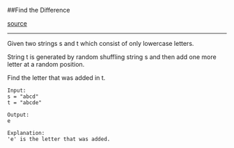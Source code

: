##Find the Difference

[source](https://leetcode.com/problems/find-the-difference/)

----

Given two strings s and t which consist of only lowercase letters.

String t is generated by random shuffling string s and then add one more letter at a random position.

Find the letter that was added in t.

```
Input:
s = "abcd"
t = "abcde"

Output:
e

Explanation:
'e' is the letter that was added.
```
